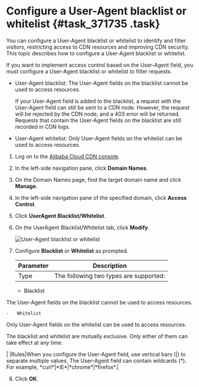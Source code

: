 # Configure a User-Agent blacklist or whitelist {#task_371735 .task}

You can configure a User-Agent blacklist or whitelist to identify and filter visitors, restricting access to CDN resources and improving CDN security. This topic describes how to configure a User-Agent blacklist or whitelist.

If you want to implement access control based on the User-Agent field, you must configure a User-Agent blacklist or whitelist to filter requests.

-   User-Agent blacklist: The User-Agent fields on the blacklist cannot be used to access resources.

    If your User-Agent field is added to the blacklist, a request with the User-Agent field can still be sent to a CDN node. However, the request will be rejected by the CDN node, and a 403 error will be returned. Requests that contain the User-Agent fields on the blacklist are still recorded in CDN logs.

-   User-Agent whitelist: Only User-Agent fields on the whitelist can be used to access resources.

1.  Log on to the [Alibaba Cloud CDN console](https://partners-intl.aliyun.com/login-required#cdn).
2.  In the left-side navigation pane, click **Domain Names**.
3.  On the Domain Names page, find the target domain name and click **Manage**.
4.  In the left-side navigation pane of the specified domain, click **Access Control**.
5.  Click **UserAgent Blacklist/Whitelist**.
6.  On the UserAgent Blacklist/Whitelist tab, click **Modify**. 

    ![User-Agent blacklist or whitelist](http://static-aliyun-doc.oss-cn-hangzhou.aliyuncs.com/assets/img/301857/156653361550946_en-US.png)

7.  Configure **Blacklist** or **Whitelist** as prompted. 

    |Parameter|Description|
    |---------|-----------|
    |Type| The following two types are supported:

    -   Blacklist

The User-Agent fields on the blacklist cannot be used to access resources.

    -   Whitelist

Only User-Agent fields on the whitelist can be used to access resources.

 The blacklist and whitelist are mutually exclusive. Only either of them can take effect at any time.

 |
    |Rules|When you configure the User-Agent field, use vertical bars \(|\) to separate multiple values. The User-Agent field can contain wildcards \(\*\). For example, \*curl\*|\*IE\*|\*chrome\*|\*firefox\*.|

8.  Click **OK**.

